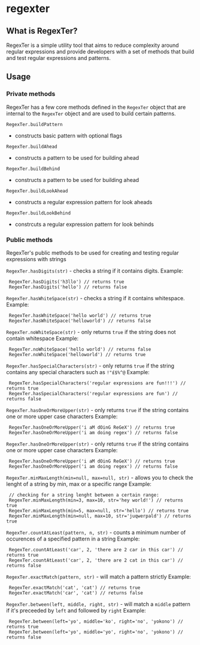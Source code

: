 # regexter

## What is RegexTer?

RegexTer is a simple utility tool that aims to reduce complexity around regular expressions and provide developers with a set of methods that build and test regular expressions and patterns.

## Usage

### Private methods

RegexTer has a few core methods defined in the `RegexTer` object that are internal to the `RegexTer` object and are used to build certain patterns.

`RegexTer.buildPattern`
 * constructs basic pattern with optional flags
 
`RegexTer.buildAhead`
 * constructs a pattern to be used for building ahead
 
`RegexTer.buildBehind`
 * constructs a pattern to be used for building ahead
 
`RegexTer.buildLookAhead`
 * constructs a regular expression pattern for look aheads
 
`RegexTer.buildLookBehind`
 * constrcuts a regular expression pattern for look behinds
 
### Public methods

RegexTer's public methods to be used for creating and testing regular expressions with strings

`RegexTer.hasDigits(str)` - checks a string if it contains digits.
 Example:
 ```
  RegexTer.hasDigits('h3llo') // returns true
  RegexTer.hasDigits('hello') // returns false
 ```
 
 `RegexTer.hasWhiteSpace(str)` - checks a string if it contains whitespace.
 Example:
 ```
  RegexTer.hasWhiteSpace('hello world') // returns true
  RegexTer.hasWhiteSpace('helloworld') // returns false
 ```
 
 `RegexTer.noWhiteSpace(str)` - only returns `true` if the string does not contain whitespace
 Example:
 ```
  RegexTer.noWhiteSpace('hello world') // returns false
  RegexTer.noWhiteSpace('helloworld') // returns true
 ```
 
  `RegexTer.hasSpecialCharacters(str)` - only returns `true` if the string contains any special characters such as `!"£$%^@`
 Example:
 ```
  RegexTer.hasSpecialCharacters('regular expressions are fun!!!') // returns true
  RegexTer.hasSpecialCharacters('regular expressions are fun') // returns false
 ```

  `RegexTer.hasOneOrMoreUpper(str)` - only returns `true` if the string contains one or more upper case characters
 Example:
 ```
  RegexTer.hasOneOrMoreUpper('i aM dOinG ReGeX') // returns true
  RegexTer.hasOneOrMoreUpper('i am doing regex') // returns false
 ```
 
   `RegexTer.hasOneOrMoreUpper(str)` - only returns `true` if the string contains one or more upper case characters
 Example:
 ```
  RegexTer.hasOneOrMoreUpper('i aM dOinG ReGeX') // returns true
  RegexTer.hasOneOrMoreUpper('i am doing regex') // returns false
 ```


   `RegexTer.minMaxLength(min=null, max=null, str)` - allows you to check the lenght of a string by min, max or a specific range
 Example:
 ```
  // checking for a string lenght between a certain range:
  RegexTer.minMaxLength(min=3, max=10, str='hey world!') // returns true
  RegexTer.minMaxLength(min=5, max=null, str='hello') // returns true
  RegexTer.minMaxLength(min=null, max=10, str='juqwerpald') // returns true

 ```

  `RegexTer.countAtLeast(pattern, n, str)` - counts a minimum number of occurences of a specified pattern in a string 
 Example:
 ```
  RegexTer.countAtLeast('car', 2, 'there are 2 car in this car') // returns true
  RegexTer.countAtLeast('car', 2, 'there are 2 cat in this car') // returns false
 ```

  `RegexTer.exactMatch(pattern, str)` - will match a pattern strictly
 Example:
 ```
  RegexTer.exactMatch('cat', 'cat') // returns true
  RegexTer.exactMatch('car', 'cat') // returns false
 ```

   `RegexTer.between(left, middle, right, str)` - will match a `middle` pattern if it's preceeded by `left` and followed by `right`
 Example:
 ```
  RegexTer.between(left='yo', middle='ko', right='no', 'yokono') // returns true
  RegexTer.between(left='yo', middle='yo', right='no', 'yokono') // returns false
 ```



